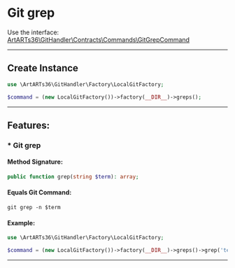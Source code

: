 # Git grep

Use the interface: [ArtARTs36\GitHandler\Contracts\Commands\GitGrepCommand](/Users/artem/PhpstormProjects/artarts36/libraries/git/src/Contracts/Commands/GitGrepCommand.php)

---

## Create Instance

```php
use \ArtARTs36\GitHandler\Factory\LocalGitFactory;

$command = (new LocalGitFactory())->factory(__DIR__)->greps();
```

---

## Features:

### * Git grep

#### Method Signature:



```php
public function grep(string $term): array;
```

#### Equals Git Command:

`git grep -n $term`

#### Example:

```php
use \ArtARTs36\GitHandler\Factory\LocalGitFactory;

$command = (new LocalGitFactory())->factory(__DIR__)->greps()->grep('term-test');
```

---
